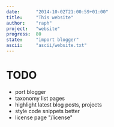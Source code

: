 ```yaml
---
date:      "2014-10-02T21:00:59+01:00"
title:     "This website"
author:    "raph"
project:   "website"
progress:  80
state:     "import blogger"
ascii:     "ascii/website.txt"
---
```

# TODO
* port blogger
* taxonomy list pages
* highlight latest blog posts, projects
* style code snippets better
* license page  "/license"
